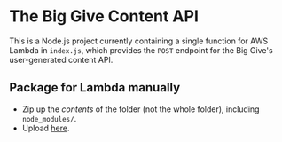 # The Big Give Content API

This is a Node.js project currently containing a single function for AWS Lambda in `index.js`,
which provides the `POST` endpoint for the Big Give's user-generated content API.

## Package for Lambda manually

* Zip up the *contents* of the folder (not the whole folder), including `node_modules/`.
* Upload [here](https://eu-west-2.console.aws.amazon.com/lambda/home?region=eu-west-2#/functions/content-api-post-sandbox?tab=graph).
